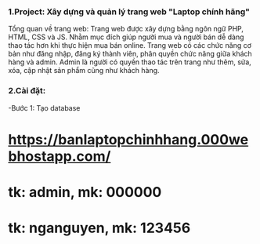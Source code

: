 ### 1.Project: Xây dựng và quản lý trang web "Laptop chính hãng"
Tổng quan về trang web: Trang web được xây dựng bằng ngôn  ngữ PHP, HTML, CSS và JS. Nhằm mục đích giúp người mua và người bán dễ dàng thao tác hơn khi thực hiện mua bán online. 
Trang web có các chức năng cơ bản như đăng nhập, đăng ký thành viên, phân quyền chức năng giữa khách hàng và admin. Admin là người có quyền thao tác trên trang như thêm, sửa, xóa, cập nhật sản phẩm cũng như khách hàng. 
### 2.Cài đặt:
-Bước 1: Tạo database 
       

# https://banlaptopchinhhang.000webhostapp.com/
# tk: admin, mk: 000000
# tk: nganguyen, mk: 123456
